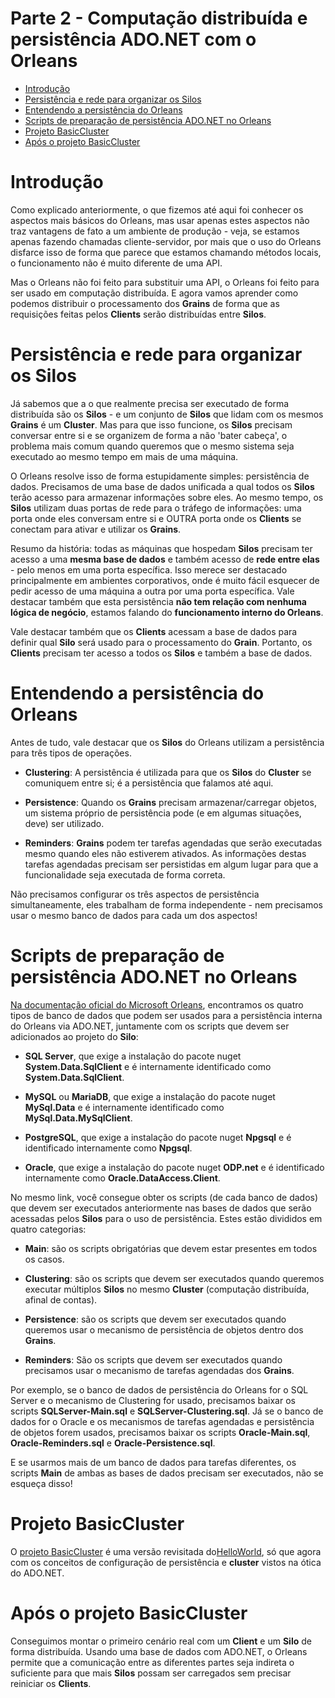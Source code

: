 # Parte 2 - Computação distribuída e persistência ADO.NET com o Orleans

- [Introdução](#introdução)
- [Persistência e rede para organizar os Silos](#persistência-e-rede-para-organizar-os-silos)
- [Entendendo a persistência do Orleans](#entendendo-a-persistência-do-orleans)
- [Scripts de preparação de persistência ADO.NET no Orleans](#scripts-de-preparação-de-persistência-ado-net-no-orleans)
- [Projeto BasicCluster](#projeto-basiccluster)
- [Após o projeto BasicCluster](#após-o-projeto-basiccluster)

# Introdução

Como explicado anteriormente, o que fizemos até aqui foi conhecer os aspectos mais básicos do Orleans, mas usar apenas estes aspectos não traz vantagens de fato a um ambiente de produção - veja, se estamos apenas fazendo chamadas cliente-servidor, por mais que o uso do Orleans disfarce isso de forma que parece que estamos chamando métodos locais, o funcionamento não é muito diferente de uma API.

Mas o Orleans não foi feito para substituir uma API, o Orleans foi feito para ser usado em computação distribuída. E agora vamos aprender como podemos distribuir o processamento dos **Grains** de forma que as requisições feitas pelos **Clients** serão distribuídas entre **Silos**.

# Persistência e rede para organizar os Silos

Já sabemos que a o que realmente precisa ser executado de forma distribuída são os **Silos** - e um conjunto de **Silos** que lidam com os mesmos **Grains** é um **Cluster**. Mas para que isso funcione, os **Silos** precisam conversar entre si e se organizem de forma a não 'bater cabeça', o problema mais comum
quando queremos que o mesmo sistema seja executado ao mesmo tempo em mais de uma máquina.

O Orleans resolve isso de forma estupidamente simples: persistência de dados. Precisamos de uma base de dados unificada a qual todos os **Silos** terão acesso para armazenar informações sobre eles. Ao mesmo tempo, os **Silos** utilizam duas portas de rede para o tráfego de informações: uma porta onde eles conversam entre si e OUTRA porta onde os **Clients** se conectam para ativar e utilizar os **Grains**.

Resumo da história: todas as máquinas que hospedam **Silos** precisam ter acesso a uma **mesma base de dados** e também acesso de **rede entre elas** - pelo menos em uma porta específica. Isso merece ser destacado principalmente em ambientes corporativos, onde é muito fácil esquecer de pedir acesso de uma
máquina a outra por uma porta específica. Vale destacar também que esta persistência **não tem relação com nenhuma lógica de negócio**, estamos falando do **funcionamento interno do Orleans**.

Vale destacar também que os **Clients** acessam a base de dados para definir qual **Silo** será usado para o processamento do **Grain**. Portanto, os **Clients** precisam ter acesso a todos os **Silos** e também a base de dados.

# Entendendo a persistência do Orleans

Antes de tudo, vale destacar que os **Silos** do Orleans utilizam a persistência para três tipos de operações.

-   **Clustering**: A persistência é utilizada para que os **Silos** do **Cluster** se comuniquem entre si; é a persistência que falamos até aqui.

-   **Persistence**: Quando os **Grains** precisam armazenar/carregar objetos, um sistema próprio de persistência pode (e em algumas situações, deve) ser utilizado.

-   **Reminders**: **Grains** podem ter tarefas agendadas que serão executadas mesmo quando eles não estiverem ativados. As informações destas tarefas agendadas precisam ser persistidas em algum lugar para que a funcionalidade seja executada de forma correta.

Não precisamos configurar os três aspectos de persistência simultaneamente, eles trabalham de forma independente - nem precisamos usar o mesmo banco de dados para cada um dos aspectos!

# Scripts de preparação de persistência ADO.NET no Orleans

[Na documentação oficial do Microsoft Orleans](https://dotnet.github.io/orleans/docs/host/configuration_guide/adonet_configuration.html), encontramos os quatro tipos de banco de dados que podem ser usados para a persistência interna do Orleans via ADO.NET, juntamente com os scripts que devem ser adicionados ao projeto do **Silo**:

-   **SQL Server**, que exige a instalação do pacote nuget **System.Data.SqlClient** e é internamente identificado como **System.Data.SqlClient**.

-   **MySQL** ou **MariaDB**, que exige a instalação do pacote nuget **MySql.Data** e é internamente identificado como **MySql.Data.MySqlClient**.

-   **PostgreSQL**, que exige a instalação do pacote nuget **Npgsql** e é identificado internamente como **Npgsql**.

-   **Oracle**, que exige a instalação do pacote nuget **ODP.net** e é identificado internamente como **Oracle.DataAccess.Client**.

No mesmo link, você consegue obter os scripts (de cada banco de dados) que devem ser executados anteriormente nas bases de dados que serão acessadas pelos **Silos** para o uso de persistência. Estes estão divididos em quatro categorias:

-   **Main**: são os scripts obrigatórias que devem estar presentes em todos os casos.

-   **Clustering**: são os scripts que devem ser executados quando queremos executar múltiplos **Silos** no mesmo **Cluster** (computação distribuída, afinal de contas).

-   **Persistence**: são os scripts que devem ser executados quando queremos usar o mecanismo de persistência de objetos dentro dos **Grains**.

-   **Reminders**: São os scripts que devem ser executados quando precisamos usar o mecanismo de tarefas agendadas dos **Grains**.

Por exemplo, se o banco de dados de persistência do Orleans for o SQL Server e o mecanismo de Clustering for usado, precisamos baixar os scripts **SQLServer-Main.sql** e **SQLServer-Clustering.sql**. Já se o banco de dados for o Oracle e os mecanismos de tarefas agendadas e persistência de objetos forem usados, precisamos baixar os scripts **Oracle-Main.sql**, **Oracle-Reminders.sql** e **Oracle-Persistence.sql**.

E se usarmos mais de um banco de dados para tarefas diferentes, os scripts **Main** de ambas as bases de dados precisam ser executados, não se esqueça disso!

# Projeto BasicCluster

O [projeto BasicCluster][basic-cluster] é uma versão revisitada do[HelloWorld][helloworld], só que agora com os conceitos de configuração de persistência e **cluster** vistos na ótica do ADO.NET.

# Após o projeto BasicCluster

Conseguimos montar o primeiro cenário real com um **Client** e um **Silo** de forma distribuída. Usando uma base de dados com ADO.NET, o Orleans permite que a comunicação entre as diferentes partes seja indireta o suficiente para que mais **Silos** possam ser carregados sem precisar reiniciar os **Clients**.

[helloworld]: https://github.com/prrandrade/OrleansStudy/tree/master/Projetos/01-HelloWorld
[basic-cluster]: https://github.com/prrandrade/OrleansStudy/tree/master/Projetos/05-BasicCluster

